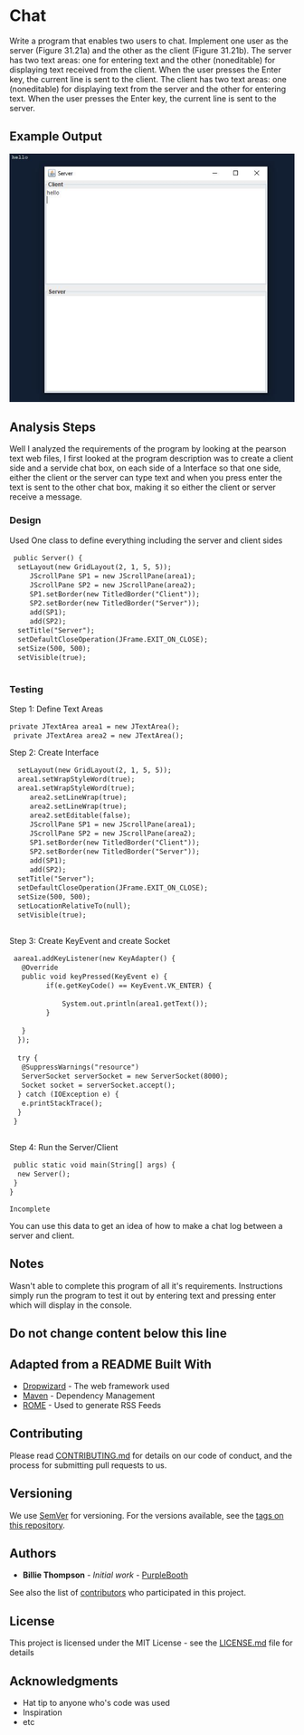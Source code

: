 # Chat

Write a program that enables two users to chat. Implement one user
as the server (Figure 31.21a) and the other as the client (Figure 31.21b). The
server has two text areas: one for entering text and the other (noneditable) for
displaying text received from the client. When the user presses the Enter key,
the current line is sent to the client. The client has two text areas: one (noneditable) for displaying text from the server and the other for entering text. When
the user presses the Enter key, the current line is sent to the server.

## Example Output

![Sample Output](README.jpg)

## Analysis Steps

Well I analyzed the requirements of the program by looking at the pearson text web files, I first looked at the program
description was to create a client side and a servide chat box, on each side of a Interface so that one side, either
the client or the server can type text and when you press enter the text is sent to the other chat box, making it so either
the client or server receive a message.

### Design

Used One class to define everything including the server and client sides
```
 public Server() {
  setLayout(new GridLayout(2, 1, 5, 5));
     JScrollPane SP1 = new JScrollPane(area1);
     JScrollPane SP2 = new JScrollPane(area2);
     SP1.setBorder(new TitledBorder("Client"));
     SP2.setBorder(new TitledBorder("Server"));
     add(SP1);
     add(SP2);
  setTitle("Server");
  setDefaultCloseOperation(JFrame.EXIT_ON_CLOSE);
  setSize(500, 500);
  setVisible(true);
  
```

### Testing


Step 1: Define Text Areas

```
private JTextArea area1 = new JTextArea();
 private JTextArea area2 = new JTextArea();
```

Step 2: Create Interface 

```
  setLayout(new GridLayout(2, 1, 5, 5));
  area1.setWrapStyleWord(true);
  area1.setWrapStyleWord(true);
     area2.setLineWrap(true);     
     area2.setLineWrap(true);
     area2.setEditable(false);
     JScrollPane SP1 = new JScrollPane(area1);
     JScrollPane SP2 = new JScrollPane(area2);
     SP1.setBorder(new TitledBorder("Client"));
     SP2.setBorder(new TitledBorder("Server"));
     add(SP1);
     add(SP2);
  setTitle("Server");
  setDefaultCloseOperation(JFrame.EXIT_ON_CLOSE);
  setSize(500, 500);
  setLocationRelativeTo(null);
  setVisible(true);
  
```

Step 3: Create KeyEvent and create Socket

```
 aarea1.addKeyListener(new KeyAdapter() {
   @Override
   public void keyPressed(KeyEvent e) {
         if(e.getKeyCode() == KeyEvent.VK_ENTER) {
             
             System.out.println(area1.getText());
         }
          
   }
  });
  
  try {
   @SuppressWarnings("resource")
   ServerSocket serverSocket = new ServerSocket(8000);
   Socket socket = serverSocket.accept();
  } catch (IOException e) {
   e.printStackTrace();
  }
 }
 
```
Step 4: Run the Server/Client
```
 public static void main(String[] args) {
  new Server();
 }
}
```

```
Incomplete
```

You can use this data to get an idea of how to make a chat log between a server and client.

## Notes

Wasn't able to complete this program of all it's requirements. Instructions simply run the program to test it out by entering text and pressing enter which will display in the console.

## Do not change content below this line
## Adapted from a README Built With

* [Dropwizard](http://www.dropwizard.io/1.0.2/docs/) - The web framework used
* [Maven](https://maven.apache.org/) - Dependency Management
* [ROME](https://rometools.github.io/rome/) - Used to generate RSS Feeds

## Contributing

Please read [CONTRIBUTING.md](https://gist.github.com/PurpleBooth/b24679402957c63ec426) for details on our code of conduct, and the process for submitting pull requests to us.

## Versioning

We use [SemVer](http://semver.org/) for versioning. For the versions available, see the [tags on this repository](https://github.com/your/project/tags). 

## Authors

* **Billie Thompson** - *Initial work* - [PurpleBooth](https://github.com/PurpleBooth)

See also the list of [contributors](https://github.com/your/project/contributors) who participated in this project.

## License

This project is licensed under the MIT License - see the [LICENSE.md](LICENSE.md) file for details

## Acknowledgments

* Hat tip to anyone who's code was used
* Inspiration
* etc
